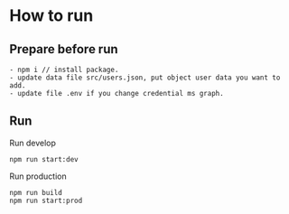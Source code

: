 # How to run

## Prepare before run

    - npm i // install package.
    - update data file src/users.json, put object user data you want to add.
    - update file .env if you change credential ms graph.

## Run

Run develop

    npm run start:dev

Run production

    npm run build
    npm run start:prod
